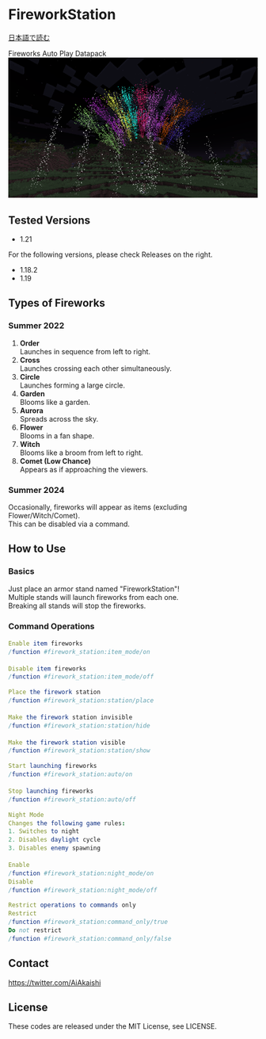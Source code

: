 # FireworkStation

[日本語で読む](README_ja.md)

Fireworks Auto Play Datapack
![Sample Fireworks](sample.png)

## Tested Versions

- 1.21

For the following versions, please check Releases on the right.

- 1.18.2
- 1.19

## Types of Fireworks

### Summer 2022

1. **Order**  
   Launches in sequence from left to right.
2. **Cross**  
   Launches crossing each other simultaneously.
3. **Circle**  
   Launches forming a large circle.
4. **Garden**  
   Blooms like a garden.
5. **Aurora**  
   Spreads across the sky.
6. **Flower**  
   Blooms in a fan shape.
7. **Witch**  
   Blooms like a broom from left to right.
8. **Comet (Low Chance)**  
   Appears as if approaching the viewers.

### Summer 2024

Occasionally, fireworks will appear as items (excluding Flower/Witch/Comet).  
This can be disabled via a command.

## How to Use

### Basics

Just place an armor stand named "FireworkStation"!  
Multiple stands will launch fireworks from each one.  
Breaking all stands will stop the fireworks.  

### Command Operations

```nim
Enable item fireworks
/function #firework_station:item_mode/on
  
Disable item fireworks
/function #firework_station:item_mode/off
```

```nim
Place the firework station
/function #firework_station:station/place
  
Make the firework station invisible
/function #firework_station:station/hide
  
Make the firework station visible
/function #firework_station:station/show
```

```nim
Start launching fireworks
/function #firework_station:auto/on
  
Stop launching fireworks
/function #firework_station:auto/off
```

```nim
Night Mode
Changes the following game rules:
1. Switches to night
2. Disables daylight cycle
3. Disables enemy spawning
  
Enable
/function #firework_station:night_mode/on
Disable
/function #firework_station:night_mode/off
```

```nim
Restrict operations to commands only
Restrict
/function #firework_station:command_only/true
Do not restrict
/function #firework_station:command_only/false
```

## Contact

<https://twitter.com/AiAkaishi>

## License

These codes are released under the MIT License, see LICENSE.
